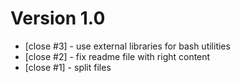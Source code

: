 # Version 1.0

 - [close #3] - use external libraries for bash utilities
 - [close #2] - fix readme file with right content
 - [close #1] - split files

